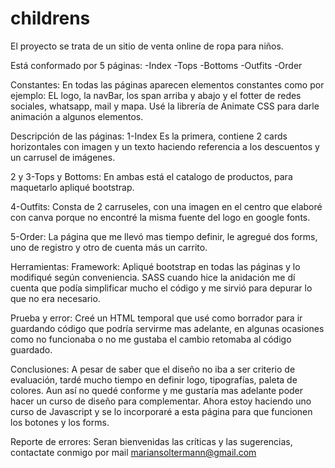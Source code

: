 # childrens



El proyecto se trata de un sitio de venta online de ropa para niños. 

Está conformado por 5 páginas:
-Index
-Tops
-Bottoms
-Outfits
-Order

Constantes:
En todas las páginas aparecen elementos constantes como por ejemplo: EL logo, la navBar, los span arriba y abajo y el fotter de redes sociales, whatsapp, mail y mapa.
Usé la librería de Animate CSS para darle animación a algunos elementos.

Descripción de las páginas:
1-Index
Es la primera, contiene 2 cards horizontales con imagen y un texto haciendo referencia a los descuentos y un carrusel de imágenes.

2 y 3-Tops y Bottoms:
En ambas está el catalogo de productos, para maquetarlo apliqué bootstrap.

4-Outfits:
Consta de 2 carruseles, con una imagen en el centro que elaboré con canva porque no encontré la misma fuente del logo en google fonts.

5-Order:
La página que me llevó mas tiempo definir, le agregué dos forms, uno de registro y otro de cuenta más un carrito.

Herramientas:
Framework: Apliqué bootstrap en todas las páginas y lo modifiqué según conveniencia. 
SASS cuando hice la anidación me dí cuenta que podía simplificar mucho el código y me sirvió para depurar lo que no era necesario.

Prueba y error:
Creé un HTML temporal que usé como borrador para ir guardando código que podría servirme mas adelante, en algunas ocasiones como no funcionaba o no me gustaba el cambio retomaba al código guardado.

Conclusiones:
A pesar de saber que el diseño no iba a ser criterio de evaluación, tardé mucho tiempo en definir logo, tipografías, paleta de colores.
Aun así no quedé conforme y me gustaría mas adelante poder hacer un curso de diseño para complementar.
Ahora estoy haciendo uno curso de Javascript y se lo incorporaré a esta página para que funcionen los botones y los forms.

Reporte de errores:
Seran bienvenidas las críticas y las sugerencias, contactate conmigo por mail mariansoltermann@gmail.com
